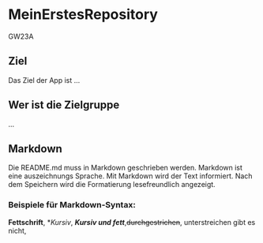 # MeinErstesRepository
GW23A
## Ziel
Das Ziel der App ist ...

## Wer ist die Zielgruppe

...

## Markdown

Die README.md muss in Markdown geschrieben werden. Markdown ist eine auszeichnungs Sprache. Mit Markdown wird der Text informiert. Nach dem Speichern wird die Formatierung lesefreundlich angezeigt.
### Beispiele für Markdown-Syntax:
**Fettschrift**, **Kursiv*, ***Kursiv und fett***,~~durchgestrichen~~, unterstreichen gibt es nicht, 
